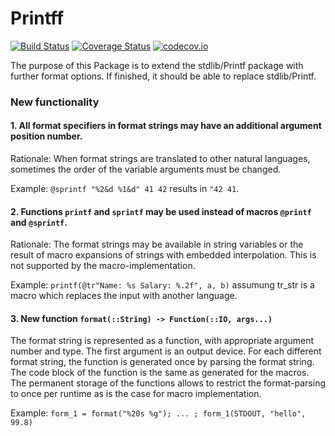 # Printff

[![Build Status](https://travis-ci.org/KlausC/Printff.jl.svg?branch=master)](https://travis-ci.org/KlausC/Printff.jl)
[![Coverage Status](https://coveralls.io/repos/KlausC/Printff.jl/badge.svg?branch=master&service=github)](https://coveralls.io/github/KlausC/Printff.jl?branch=master)
[![codecov.io](http://codecov.io/github/KlausC/Printff.jl/coverage.svg?branch=master)](http://codecov.io/github/KlausC/Printff.jl?branch=master)

The purpose of this Package is to extend the stdlib/Printf package with further
format options.
If finished, it should be able to replace stdlib/Printf.

### New functionality

#### 1. All format specifiers in format strings may have an additional argument position number.

Rationale: When format strings are translated to other natural languages, sometimes the order
of the variable arguments must be changed.

Example: `@sprintf "%2&d %1&d" 41 42` results in `"42 41`.

#### 2. Functions `printf` and `sprintf` may be used instead of macros `@printf` and `@sprintf`.

Rationale: The format strings may be available in string variables or the result of macro
expansions of strings with embedded interpolation. This is not supported by the
macro-implementation.

Example: `printf(@tr"Name: %s Salary: %.2f", a, b)` assumung tr_str is a macro which replaces the input with another language.

#### 3. New function `format(::String) -> Function(::IO, args...)`

The format string is represented as a function, with appropriate argument number and type.
The first argument is an output device.
For each different format string, the function is generated once by parsing the format string.
The code block of the function is the same as generated for the macros.
The permanent storage of the functions allows to restrict the format-parsing to once per
runtime as is the case for macro implementation.

Example: `form_1 = format("%20s %g"); ... ; form_1(STDOUT, "hello", 99.8)`

